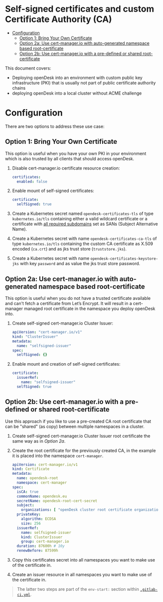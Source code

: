 <!--
SPDX-FileCopyrightText: 2024 Zentrum für Digitale Souveränität der Öffentlichen Verwaltung (ZenDiS) GmbH
SPDX-License-Identifier: Apache-2.0
-->

<h1>Self-signed certificates and custom Certificate Authority (CA)</h1>

<!-- TOC -->
* [Configuration](#configuration)
  * [Option 1: Bring Your Own Certificate](#option-1-bring-your-own-certificate)
  * [Option 2a: Use cert-manager.io with auto-generated namespace based root-certificate](#option-2a-use-cert-managerio-with-auto-generated-namespace-based-root-certificate)
  * [Option 2b: Use cert-manager.io with a pre-defined or shared root-certificate](#option-2b-use-cert-managerio-with-a-pre-defined-or-shared-root-certificate)
<!-- TOC -->

This document covers:
* Deploying openDesk into an environment with custom public key infrastructure (PKI) that is usually not part of
public certificate authority chains
* deploying openDesk into a local cluster without ACME challenge

# Configuration

There are two options to address these use case:

## Option 1: Bring Your Own Certificate

This option is useful when you have your own PKI in your environment which is also trusted by all clients that should
access openDesk.

1. Disable cert-manager.io certificate resource creation:

    ```yaml
    certificates:
      enabled: false
    ```

2. Enable mount of self-signed certificates:

    ```yaml
    certificate:
      selfSigned: true
    ```

3. Create a Kubernetes secret named `opendesk-certificates-tls` of type `kubernetes.io/tls` containing either a valid
wildcard certificate or a certificate with [all required subdomains](../../helmfile/environments/default/global.yaml.gotmpl)
set as SANs (Subject Alternative Name).

4. Create a Kubernetes secret with name `opendesk-certificates-ca-tls` of type `kubernetes.io/tls` containing the custom
CA certificate as X.509 encoded (`ca.crt`) and as jks trust store (`truststore.jks`).

5. Create a Kubernetes secret with name `opendesk-certificates-keystore-jks` with key `password` and as value the jks
trust store password.

## Option 2a: Use cert-manager.io with auto-generated namespace based root-certificate

This option is useful when you do not have a trusted certificate available and can't fetch a certificate from
Let’s Encrypt. It will result in a cert-manager managed root certificate in the namespace you deploy openDesk into.

1. Create self-signed cert-manager.io Cluster Issuer:
    ```yaml
    apiVersion: "cert-manager.io/v1"
    kind: "ClusterIssuer"
    metadata:
      name: "selfsigned-issuer"
    spec:
      selfSigned: {}
    ```

2. Enable mount and creation of self-signed certificates:
    ```yaml
    certificate:
      issuerRef:
        name: "selfsigned-issuer"
      selfSigned: true
    ```

## Option 2b: Use cert-manager.io with a pre-defined or shared root-certificate

Use this approach if you like to use a pre-created CA root certificate that can be "shared" (as copy) between
multiple namespaces in a cluster.

1. Create self-signed cert-manager.io Cluster Issuer root certificate the same way as in *Option 2a*.

2. Create the root certificate for the previously created CA, in the example it is placed into the namespace `cert-manager`.
    ```yaml
    apiVersion: cert-manager.io/v1
    kind: Certificate
    metadata:
      name: opendesk-root
      namespace: cert-manager
    spec:
      isCA: true
      commonName: opendesk.eu
      secretName: opendesk-root-cert-secret
      subject:
        organizations: [ "openDesk cluster root certificate organization" ]
      privateKey:
        algorithm: ECDSA
        size: 256
      issuerRef:
        name: selfsigned-issuer
        kind: ClusterIssuer
        group: cert-manager.io
      duration: 87600h # 10y
      renewBefore: 87599h
    ```

3. Copy this certificates secret into all namespaces you want to make use of the certificate in.

4. Create an issuer resource in all namespaces you want to make use of the certificate in.

>The latter two steps are part of the `env-start:` section within [`.gitlab-ci.yml`](../../.gitlab-ci.yml).
